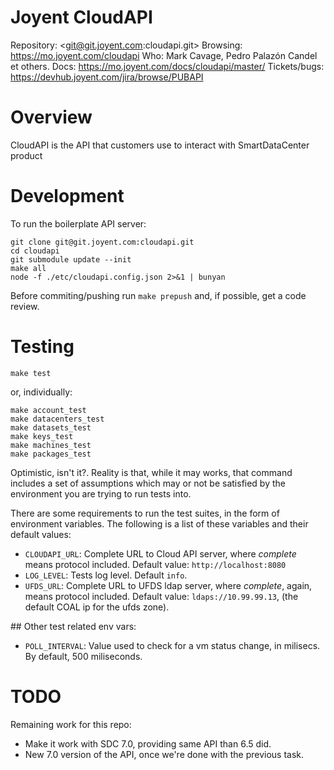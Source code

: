 # Joyent CloudAPI

Repository: <git@git.joyent.com:cloudapi.git>
Browsing: <https://mo.joyent.com/cloudapi>
Who: Mark Cavage, Pedro Palazón Candel et others.
Docs: <https://mo.joyent.com/docs/cloudapi/master/>
Tickets/bugs: <https://devhub.joyent.com/jira/browse/PUBAPI>


# Overview

CloudAPI is the API that customers use to interact with SmartDataCenter product



# Development

To run the boilerplate API server:

    git clone git@git.joyent.com:cloudapi.git
    cd cloudapi
    git submodule update --init
    make all
    node -f ./etc/cloudapi.config.json 2>&1 | bunyan

Before commiting/pushing run `make prepush` and, if possible, get a code
review.



# Testing

    make test

or, individually:

    make account_test
    make datacenters_test
    make datasets_test
    make keys_test
    make machines_test
    make packages_test

Optimistic, isn't it?. Reality is that, while it may works, that command
includes a set of assumptions which may or not be satisfied by the environment
you are trying to run tests into.

There are some requirements to run the test suites, in the form of environment
variables. The following is a list of these variables and their default values:

- `CLOUDAPI_URL`: Complete URL to Cloud API server, where _complete_ means
  protocol included. Default value: `http://localhost:8080`
- `LOG_LEVEL`: Tests log level. Default `info`.
- `UFDS_URL`: Complete URL to UFDS ldap server, where _complete_, again, means
  protocol included. Default value: `ldaps://10.99.99.13`, (the default COAL
  ip for the ufds zone).

## Other test related env vars:

- `POLL_INTERVAL`: Value used to check for a vm status change, in milisecs.
  By default, 500 miliseconds.

# TODO

Remaining work for this repo:

- Make it work with SDC 7.0, providing same API than 6.5 did.
- New 7.0 version of the API, once we're done with the previous task.

